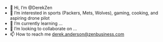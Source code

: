 - 👋 Hi, I’m @DerekZen
- 👀 I’m interested in sports (Packers, Mets, Wolves), gaming, cooking, and aspiring drone pilot
- 🌱 I’m currently learning ...
- 💞️ I’m looking to collaborate on ...
- 📫 How to reach me derek.anderson@zenbusiness.com

<!---
DerekZen/DerekZen is a ✨ special ✨ repository because its `README.md` (this file) appears on your GitHub profile.
You can click the Preview link to take a look at your changes.
--->
